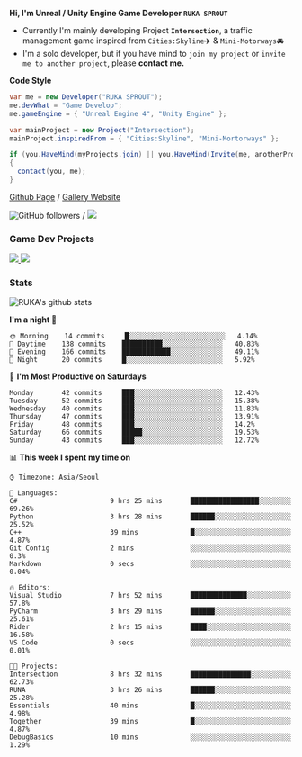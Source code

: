 **Hi, I'm Unreal / Unity Engine Game Developer `RUKA SPROUT`**

- Currently I'm mainly developing Project **`Intersection`**, a traffic management game inspired from `Cities:Skyline`✈️ & `Mini-Motorways`🚘
- I'm a solo developer, but if you have mind to `join my project` or `invite me to another project`, please **contact me.**

**Code Style**

```csharp
var me = new Developer("RUKA SPROUT");
me.devWhat = "Game Develop";
me.gameEngine = { "Unreal Engine 4", "Unity Engine" };
```

```csharp
var mainProject = new Project("Intersection");
mainProject.inspiredFrom = { "Cities:Skyline", "Mini-Mortorways" };

if (you.HaveMind(myProjects.join) || you.HaveMind(Invite(me, anotherProject)))
{
  contact(you, me);
}
```

[Github Page](https://lutca1320.github.io/) / [Gallery Website](https://rukasp.xyz/)

![GitHub followers](https://img.shields.io/github/followers/lutca1320?label=Follow&style=social) / [![](https://img.shields.io/badge/Gmail-lutca1320%40gmail.com-blue)](mailto:lutca1320@gmail.com)

### Game Dev Projects

<a href="https://github.com/lutca1320/Intersection">
  <img src="https://github-readme-stats.vercel.app/api/pin/?username=lutca1320&repo=Intersection" />
</a>
<a href="https://github.com/lutca1320/Together">
  <img src="https://github-readme-stats.vercel.app/api/pin/?username=lutca1320&repo=Together" />
</a>


### Stats

![RUKA's github stats](https://github-readme-stats.vercel.app/api?username=lutca1320&show_icons=true&include_all_commits=true&count_private=true&hide=contribs,prs)

<!--START_SECTION:waka-->
**I'm a night 🦉** 

```text
🌞 Morning    14 commits     █░░░░░░░░░░░░░░░░░░░░░░░░   4.14% 
🌆 Daytime    138 commits    ██████████░░░░░░░░░░░░░░░   40.83% 
🌃 Evening    166 commits    ████████████░░░░░░░░░░░░░   49.11% 
🌙 Night      20 commits     █░░░░░░░░░░░░░░░░░░░░░░░░   5.92%

```
📅 **I'm Most Productive on Saturdays** 

```text
Monday       42 commits     ███░░░░░░░░░░░░░░░░░░░░░░   12.43% 
Tuesday      52 commits     ███░░░░░░░░░░░░░░░░░░░░░░   15.38% 
Wednesday    40 commits     ███░░░░░░░░░░░░░░░░░░░░░░   11.83% 
Thursday     47 commits     ███░░░░░░░░░░░░░░░░░░░░░░   13.91% 
Friday       48 commits     ███░░░░░░░░░░░░░░░░░░░░░░   14.2% 
Saturday     66 commits     █████░░░░░░░░░░░░░░░░░░░░   19.53% 
Sunday       43 commits     ███░░░░░░░░░░░░░░░░░░░░░░   12.72%

```


📊 **This week I spent my time on** 

```text
⌚︎ Timezone: Asia/Seoul

💬 Languages: 
C#                       9 hrs 25 mins       █████████████████░░░░░░░░   69.26% 
Python                   3 hrs 28 mins       ██████░░░░░░░░░░░░░░░░░░░   25.52% 
C++                      39 mins             █░░░░░░░░░░░░░░░░░░░░░░░░   4.87% 
Git Config               2 mins              ░░░░░░░░░░░░░░░░░░░░░░░░░   0.3% 
Markdown                 0 secs              ░░░░░░░░░░░░░░░░░░░░░░░░░   0.04%

🔥 Editors: 
Visual Studio            7 hrs 52 mins       ██████████████░░░░░░░░░░░   57.8% 
PyCharm                  3 hrs 29 mins       ██████░░░░░░░░░░░░░░░░░░░   25.61% 
Rider                    2 hrs 15 mins       ████░░░░░░░░░░░░░░░░░░░░░   16.58% 
VS Code                  0 secs              ░░░░░░░░░░░░░░░░░░░░░░░░░   0.01%

🐱‍💻 Projects: 
Intersection             8 hrs 32 mins       ███████████████░░░░░░░░░░   62.73% 
RUNA                     3 hrs 26 mins       ██████░░░░░░░░░░░░░░░░░░░   25.28% 
Essentials               40 mins             █░░░░░░░░░░░░░░░░░░░░░░░░   4.98% 
Together                 39 mins             █░░░░░░░░░░░░░░░░░░░░░░░░   4.87% 
DebugBasics              10 mins             ░░░░░░░░░░░░░░░░░░░░░░░░░   1.29%

```


<!--END_SECTION:waka-->
